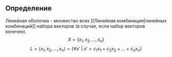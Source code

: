 ## Определение
Линейная оболочка - множество всех [[Линейная комбинация|линейных комбинаций]] набора векторов (в случае, если набор векторов конечен).
$$X = \{ x_{1}, x_{2}, \dots, x_{n} \}$$
$$
L = \langle x_{1}, x_{2}, \dots, x_{n}\rangle = \{\forall x' \ | \ x' = c_{1}x_{1}+c_{2}x_{2}+\dots+c_{n}x_{n} \}
$$